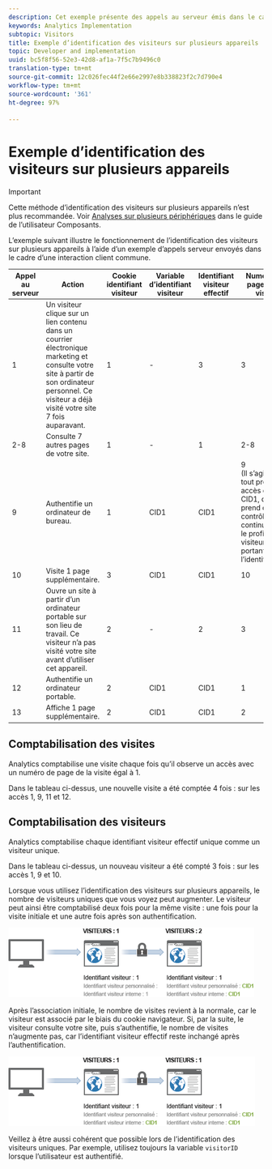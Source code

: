 ```yaml
---
description: Cet exemple présente des appels au serveur émis dans le cadre d’une interaction client type.
keywords: Analytics Implementation
subtopic: Visitors
title: Exemple d’identification des visiteurs sur plusieurs appareils
topic: Developer and implementation
uuid: bc5f8f56-52e3-42d8-af1a-7f5c7b9496c0
translation-type: tm+mt
source-git-commit: 12c026fec44f2e66e2997e8b338823f2c7d790e4
workflow-type: tm+mt
source-wordcount: '361'
ht-degree: 97%

---
```



# Exemple d’identification des visiteurs sur plusieurs appareils

>[!IMPORTANT]
>
>Cette méthode d’identification des visiteurs sur plusieurs appareils n’est plus recommandée. Voir [Analyses sur plusieurs périphériques](/help/components/cda/overview.md) dans le guide de l’utilisateur Composants.

L’exemple suivant illustre le fonctionnement de l’identification des visiteurs sur plusieurs appareils à l’aide d’un exemple d’appels serveur envoyés dans le cadre d’une interaction client commune.

| Appel au serveur | Action | Cookie identifiant visiteur | Variable d’identifiant visiteur | Identifiant visiteur effectif | Numéro de page de la visite | Nombre de visites |
|--- |--- |--- |--- |--- |--- |--- |
| 1 | Un visiteur clique sur un lien contenu dans un courrier électronique marketing et consulte votre site à partir de son ordinateur personnel. Ce visiteur a déjà visité votre site 7 fois auparavant. | 1 | - | 3 | 3 | 8 |
| 2-8 | Consulte 7 autres pages de votre site. | 1 | - | 1 | 2-8 | 8 |
| 9 | Authentifie un ordinateur de bureau. | 1 | CID1 | CID1 | 9 <br>(Il s’agit du tout premier accès de CID1, qui prend donc le contrôle et continue sur le profil du visiteur portant l’identifiant 1.) | 8 |
| 10 | Visite 1 page supplémentaire. | 3 | CID1 | CID1 | 10 | 8 |
| 11 | Ouvre un site à partir d’un ordinateur portable sur son lieu de travail. Ce visiteur n’a pas visité votre site avant d’utiliser cet appareil. | 2 | - | 2 | 3 | 1 |
| 12 | Authentifie un ordinateur portable. | 2 | CID1 | CID1 | 1 | 9 |
| 13 | Affiche 1 page supplémentaire. | 2 | CID1 | CID1 | 2 | 9 |

## Comptabilisation des visites

Analytics comptabilise une visite chaque fois qu’il observe un accès avec un numéro de page de la visite égal à 1.

Dans le tableau ci-dessus, une nouvelle visite a été comptée 4 fois : sur les accès 1, 9, 11 et 12.

## Comptabilisation des visiteurs

Analytics comptabilise chaque identifiant visiteur effectif unique comme un visiteur unique.

Dans le tableau ci-dessus, un nouveau visiteur a été compté 3 fois : sur les accès 1, 9 et 10.

Lorsque vous utilisez l’identification des visiteurs sur plusieurs appareils, le nombre de visiteurs uniques que vous voyez peut augmenter. Le visiteur peut ainsi être comptabilisé deux fois pour la même visite : une fois pour la visite initiale et une autre fois après son authentification.

![](assets/visitors.png)

Après l’association initiale, le nombre de visites revient à la normale, car le visiteur est associé par le biais du cookie navigateur. Si, par la suite, le visiteur consulte votre site, puis s’authentifie, le nombre de visites n’augmente pas, car l’identifiant visiteur effectif reste inchangé après l’authentification.

![](assets/visitors_2.png)

Veillez à être aussi cohérent que possible lors de l’identification des visiteurs uniques. Par exemple, utilisez toujours la variable `visitorID` lorsque l’utilisateur est authentifié.
